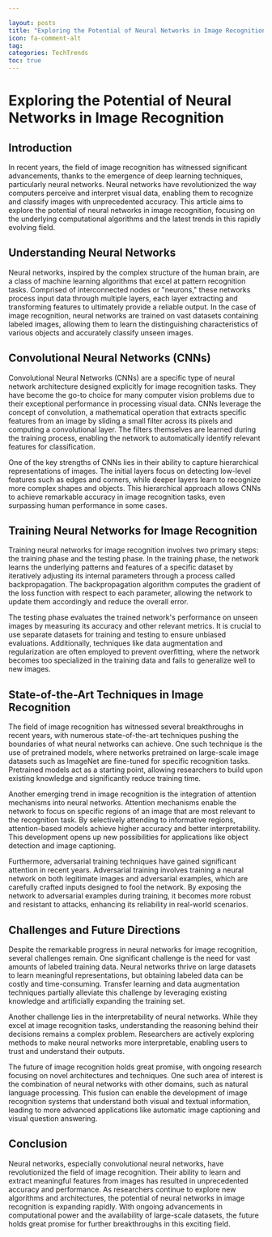 ```yaml
---

layout: posts
title: "Exploring the Potential of Neural Networks in Image Recognition"
icon: fa-comment-alt
tag:      
categories: TechTrends
toc: true
---
```




# Exploring the Potential of Neural Networks in Image Recognition

## Introduction

In recent years, the field of image recognition has witnessed significant advancements, thanks to the emergence of deep learning techniques, particularly neural networks. Neural networks have revolutionized the way computers perceive and interpret visual data, enabling them to recognize and classify images with unprecedented accuracy. This article aims to explore the potential of neural networks in image recognition, focusing on the underlying computational algorithms and the latest trends in this rapidly evolving field.

## Understanding Neural Networks

Neural networks, inspired by the complex structure of the human brain, are a class of machine learning algorithms that excel at pattern recognition tasks. Comprised of interconnected nodes or "neurons," these networks process input data through multiple layers, each layer extracting and transforming features to ultimately provide a reliable output. In the case of image recognition, neural networks are trained on vast datasets containing labeled images, allowing them to learn the distinguishing characteristics of various objects and accurately classify unseen images.

## Convolutional Neural Networks (CNNs)

Convolutional Neural Networks (CNNs) are a specific type of neural network architecture designed explicitly for image recognition tasks. They have become the go-to choice for many computer vision problems due to their exceptional performance in processing visual data. CNNs leverage the concept of convolution, a mathematical operation that extracts specific features from an image by sliding a small filter across its pixels and computing a convolutional layer. The filters themselves are learned during the training process, enabling the network to automatically identify relevant features for classification.

One of the key strengths of CNNs lies in their ability to capture hierarchical representations of images. The initial layers focus on detecting low-level features such as edges and corners, while deeper layers learn to recognize more complex shapes and objects. This hierarchical approach allows CNNs to achieve remarkable accuracy in image recognition tasks, even surpassing human performance in some cases.

## Training Neural Networks for Image Recognition

Training neural networks for image recognition involves two primary steps: the training phase and the testing phase. In the training phase, the network learns the underlying patterns and features of a specific dataset by iteratively adjusting its internal parameters through a process called backpropagation. The backpropagation algorithm computes the gradient of the loss function with respect to each parameter, allowing the network to update them accordingly and reduce the overall error.

The testing phase evaluates the trained network's performance on unseen images by measuring its accuracy and other relevant metrics. It is crucial to use separate datasets for training and testing to ensure unbiased evaluations. Additionally, techniques like data augmentation and regularization are often employed to prevent overfitting, where the network becomes too specialized in the training data and fails to generalize well to new images.

## State-of-the-Art Techniques in Image Recognition

The field of image recognition has witnessed several breakthroughs in recent years, with numerous state-of-the-art techniques pushing the boundaries of what neural networks can achieve. One such technique is the use of pretrained models, where networks pretrained on large-scale image datasets such as ImageNet are fine-tuned for specific recognition tasks. Pretrained models act as a starting point, allowing researchers to build upon existing knowledge and significantly reduce training time.

Another emerging trend in image recognition is the integration of attention mechanisms into neural networks. Attention mechanisms enable the network to focus on specific regions of an image that are most relevant to the recognition task. By selectively attending to informative regions, attention-based models achieve higher accuracy and better interpretability. This development opens up new possibilities for applications like object detection and image captioning.

Furthermore, adversarial training techniques have gained significant attention in recent years. Adversarial training involves training a neural network on both legitimate images and adversarial examples, which are carefully crafted inputs designed to fool the network. By exposing the network to adversarial examples during training, it becomes more robust and resistant to attacks, enhancing its reliability in real-world scenarios.

## Challenges and Future Directions

Despite the remarkable progress in neural networks for image recognition, several challenges remain. One significant challenge is the need for vast amounts of labeled training data. Neural networks thrive on large datasets to learn meaningful representations, but obtaining labeled data can be costly and time-consuming. Transfer learning and data augmentation techniques partially alleviate this challenge by leveraging existing knowledge and artificially expanding the training set.

Another challenge lies in the interpretability of neural networks. While they excel at image recognition tasks, understanding the reasoning behind their decisions remains a complex problem. Researchers are actively exploring methods to make neural networks more interpretable, enabling users to trust and understand their outputs.

The future of image recognition holds great promise, with ongoing research focusing on novel architectures and techniques. One such area of interest is the combination of neural networks with other domains, such as natural language processing. This fusion can enable the development of image recognition systems that understand both visual and textual information, leading to more advanced applications like automatic image captioning and visual question answering.

## Conclusion

Neural networks, especially convolutional neural networks, have revolutionized the field of image recognition. Their ability to learn and extract meaningful features from images has resulted in unprecedented accuracy and performance. As researchers continue to explore new algorithms and architectures, the potential of neural networks in image recognition is expanding rapidly. With ongoing advancements in computational power and the availability of large-scale datasets, the future holds great promise for further breakthroughs in this exciting field.